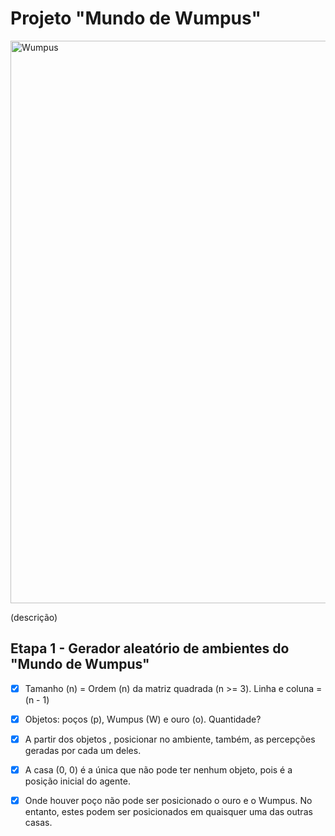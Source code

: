 # Projeto "Mundo de Wumpus"

<img src="https://cdna.artstation.com/p/assets/images/images/059/177/696/large/elijah-kuzmichov-wumpus.jpg?1675808223" alt="Wumpus" width="900">


(descrição)

## Etapa 1 - Gerador aleatório de ambientes do "Mundo de Wumpus"
- [x] Tamanho (n) = Ordem (n) da matriz quadrada (n >= 3). Linha e coluna = (n - 1)
- [x] Objetos: poços (p), Wumpus (W) e ouro (o). Quantidade? 
- [x] A partir dos objetos , posicionar no ambiente, também, as percepções geradas por cada um deles.
- [x] A casa (0, 0) é a única que não pode ter nenhum objeto, pois é a posição inicial do agente.
- [x] Onde houver poço não pode ser posicionado o ouro e o Wumpus. No entanto, estes podem ser posicionados 
em quaisquer uma das outras casas.

